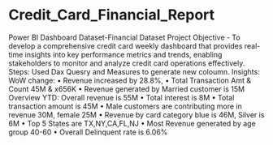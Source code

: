 # Credit_Card_Financial_Report
Power BI Dashboard
Dataset-Financial Dataset
Project Objective -  To develop a comprehensive credit card weekly dashboard that provides real-time insights into key performance metrics and trends, enabling stakeholders to monitor and analyze credit card operations effectively.
Steps: Used Dax Quesry and Measures to generate new coloumn. 
Insights: WoW change:
• Revenue increased by 28.8%, 
• Total Transaction Amt & Count 45M & x656K
• Revenue generated by Married customer is 15M
Overview YTD:
Overall revenue is 55M 
• Total interest is 8M 
• Total transaction amount is 45M 
• Male customers are contributing more in revenue 30M, female 25M 
• Revenue by card category blue is 46M, Silver is 6M
• Top 5 States are TX,NY,CA,FL,NJ
• Most Revenue generated by age group 40-60
• Overall Delinquent rate is 6.06%

